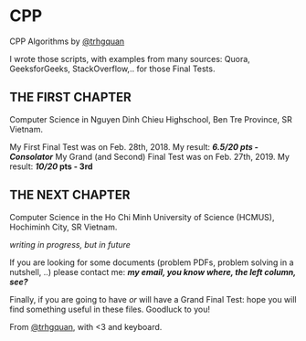 # CPP
CPP Algorithms by [@trhgquan](https://github.com/trhgquan)

I wrote those scripts, with examples from many sources: Quora, GeeksforGeeks, StackOverflow,.. for those Final Tests.

## THE FIRST CHAPTER
Computer Science in Nguyen Dinh Chieu Highschool, Ben Tre Province, SR Vietnam.

My First Final Test was on Feb. 28th, 2018.
My result: __*6.5/20 pts - Consolator*__
My Grand (and Second) Final Test was on Feb. 27th, 2019.
My result: __*10/20* pts - 3rd__

## THE NEXT CHAPTER
Computer Science in the Ho Chi Minh University of Science (HCMUS), Hochiminh City, SR Vietnam.

*writing in progress, but in future*

If you are looking for some documents (problem PDFs, problem solving in a nutshell, ..) please contact me: __*my email, you know where, the left column, see?*__

Finally, if you are going to have *or* will have a Grand Final Test: hope you will find something useful in these files. Goodluck to you!

From [@trhgquan](https://github.com/trhgquan), with <3 and keyboard.
